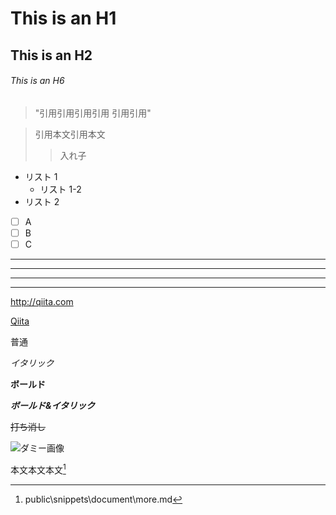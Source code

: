 # This is an H1

## This is an H2

###### This is an H6

> "引用引用引用引用
> 引用引用"

> 引用本文引用本文
>
> > 入れ子

- リスト 1
  - リスト 1-2
- リスト 2

- [ ] A
- [ ] B
- [ ] C

---

---

---

---

<http://qiita.com>

[Qiita](http://qiita.com)

普通

_イタリック_

**ボールド**

**_ボールド&イタリック_**

~~打ち消し~~

![ダミー画像](http://placehold.it/100)

本文本文本文[^注釈]

[^注釈]: public\snippets\document\more.md
